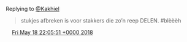 Replying to [@Kakhiel](https://twitter.com/Kakhiel/status/996798093277442049)

> stukjes afbreken is voor stakkers die zo’n reep DELEN\. \#blèèèh

<img src="../../media/tweet.ico" width="12" /> [Fri May 18 22:05:51 +0000 2018](https://twitter.com/DromerDenker/status/997599168909795329)
